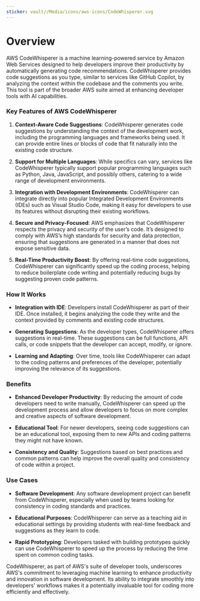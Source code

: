 ```yaml
---
sticker: vault//Media/icons/aws-icons/CodeWhisperer.svg
---
```

# Overview

AWS CodeWhisperer is a machine learning-powered service by Amazon Web Services designed to help developers improve their productivity by automatically generating code recommendations. CodeWhisperer provides code suggestions as you type, similar to services like GitHub Copilot, by analyzing the context within the codebase and the comments you write. This tool is part of the broader AWS suite aimed at enhancing developer tools with AI capabilities.

### Key Features of AWS CodeWhisperer

1. **Context-Aware Code Suggestions**: CodeWhisperer generates code suggestions by understanding the context of the development work, including the programming languages and frameworks being used. It can provide entire lines or blocks of code that fit naturally into the existing code structure.
    
2. **Support for Multiple Languages**: While specifics can vary, services like CodeWhisperer typically support popular programming languages such as Python, Java, JavaScript, and possibly others, catering to a wide range of development environments.
    
3. **Integration with Development Environments**: CodeWhisperer can integrate directly into popular Integrated Development Environments (IDEs) such as Visual Studio Code, making it easy for developers to use its features without disrupting their existing workflows.
    
4. **Secure and Privacy-Focused**: AWS emphasizes that CodeWhisperer respects the privacy and security of the user’s code. It’s designed to comply with AWS’s high standards for security and data protection, ensuring that suggestions are generated in a manner that does not expose sensitive data.
    
5. **Real-Time Productivity Boost**: By offering real-time code suggestions, CodeWhisperer can significantly speed up the coding process, helping to reduce boilerplate code writing and potentially reducing bugs by suggesting proven code patterns.
    

### How It Works

- **Integration with IDE**: Developers install CodeWhisperer as part of their IDE. Once installed, it begins analyzing the code they write and the context provided by comments and existing code structures.
    
- **Generating Suggestions**: As the developer types, CodeWhisperer offers suggestions in real-time. These suggestions can be full functions, API calls, or code snippets that the developer can accept, modify, or ignore.
    
- **Learning and Adapting**: Over time, tools like CodeWhisperer can adapt to the coding patterns and preferences of the developer, potentially improving the relevance of its suggestions.
    

### Benefits

- **Enhanced Developer Productivity**: By reducing the amount of code developers need to write manually, CodeWhisperer can speed up the development process and allow developers to focus on more complex and creative aspects of software development.
    
- **Educational Tool**: For newer developers, seeing code suggestions can be an educational tool, exposing them to new APIs and coding patterns they might not have known.
    
- **Consistency and Quality**: Suggestions based on best practices and common patterns can help improve the overall quality and consistency of code within a project.
    

### Use Cases

- **Software Development**: Any software development project can benefit from CodeWhisperer, especially when used by teams looking for consistency in coding standards and practices.
    
- **Educational Purposes**: CodeWhisperer can serve as a teaching aid in educational settings by providing students with real-time feedback and suggestions as they learn to code.
    
- **Rapid Prototyping**: Developers tasked with building prototypes quickly can use CodeWhisperer to speed up the process by reducing the time spent on common coding tasks.
    

CodeWhisperer, as part of AWS's suite of developer tools, underscores AWS's commitment to leveraging machine learning to enhance productivity and innovation in software development. Its ability to integrate smoothly into developers' workflows makes it a potentially invaluable tool for coding more efficiently and effectively.
